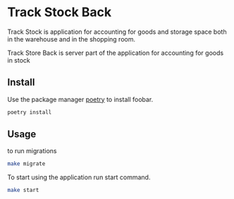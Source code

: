# Track Stock Back

Track Stock is application for accounting for goods and storage space both in the warehouse and in the shopping room.

Track Store Back is server part of the application for accounting for goods in stock


## Install


Use the package manager [poetry](https://python-poetry.org/docs/) to install foobar.

```bash
poetry install
```

## Usage 
to run migrations
```bash
make migrate
```


To start using the application run start command.
```bash
make start
```